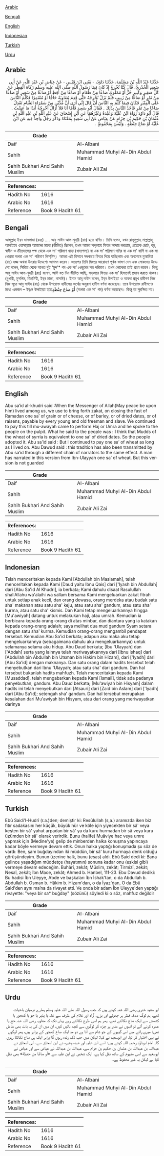 [Arabic](#arabic)

[Bengali](#bengali)

[English](#english)

[Indonesian](#indonesian)

[Turkish](#turkish)

[Urdu](#urdu)

## Arabic


<div dir="rtl" lang="ar" style={{fontSize:'larger',backgroundColor:'#f8f9fa',padding:20}}>
حَدَّثَنَا عَبْدُ اللَّهِ بْنُ مَسْلَمَةَ، حَدَّثَنَا دَاوُدُ، - يَعْنِي ابْنَ قَيْسٍ - عَنْ عِيَاضِ بْنِ عَبْدِ اللَّهِ، عَنْ أَبِي سَعِيدٍ الْخُدْرِيِّ، قَالَ كُنَّا نُخْرِجُ إِذْ كَانَ فِينَا رَسُولُ اللَّهِ صلى الله عليه وسلم زَكَاةَ الْفِطْرِ عَنْ كُلِّ صَغِيرٍ وَكَبِيرٍ حُرٍّ أَوْ مَمْلُوكٍ صَاعًا مِنْ طَعَامٍ أَوْ صَاعًا مِنْ أَقِطٍ أَوْ صَاعًا مِنْ شَعِيرٍ أَوْ صَاعًا مِنْ تَمْرٍ أَوْ صَاعًا مِنْ زَبِيبٍ فَلَمْ نَزَلْ نُخْرِجُهُ حَتَّى قَدِمَ مُعَاوِيَةُ حَاجًّا أَوْ مُعْتَمِرًا فَكَلَّمَ النَّاسَ عَلَى الْمِنْبَرِ فَكَانَ فِيمَا كَلَّمَ بِهِ النَّاسَ أَنْ قَالَ إِنِّي أَرَى أَنَّ مُدَّيْنِ مِنْ سَمْرَاءِ الشَّامِ تَعْدِلُ صَاعًا مِنْ تَمْرٍ فَأَخَذَ النَّاسُ بِذَلِكَ ‏.‏ فَقَالَ أَبُو سَعِيدٍ فَأَمَّا أَنَا فَلاَ أَزَالُ أُخْرِجُهُ أَبَدًا مَا عِشْتُ ‏.‏ قَالَ أَبُو دَاوُدَ رَوَاهُ ابْنُ عُلَيَّةَ وَعَبْدَةُ وَغَيْرُهُمَا عَنِ ابْنِ إِسْحَاقَ عَنْ عَبْدِ اللَّهِ بْنِ عَبْدِ اللَّهِ بْنِ عُثْمَانَ بْنِ حَكِيمِ بْنِ حِزَامٍ عَنْ عِيَاضٍ عَنْ أَبِي سَعِيدٍ بِمَعْنَاهُ وَذَكَرَ رَجُلٌ وَاحِدٌ فِيهِ عَنِ ابْنِ عُلَيَّةَ أَوْ صَاعَ حِنْطَةٍ ‏.‏ وَلَيْسَ بِمَحْفُوظٍ ‏.‏
</div>
<div style={{backgroundColor:'#f8f9fa',padding:20, marginBottom: 10}}><table> <thead> <tr> <th>Grade</th> <th></th> </tr> </thead> <tbody> <tr><td>Daif</td><td>Al-Albani</td></tr><tr><td>Sahih</td><td>Muhammad Muhyi Al-Din Abdul Hamid</td></tr><tr><td>Sahih Bukhari And Sahih Muslim</td><td>Zubair Ali Zai</td></tr></tbody></table><table> <thead> <tr> <th>References:</th> <th></th> </tr> </thead> <tbody><tr><td>Hadith No</td><td>1616</td></tr><tr><td>Arabic No</td><td>1616</td></tr><tr><td>Reference</td><td>Book 9 Hadith 61</td></tr></tbody></table></div>

## Bengali


<div dir="ltr" lang="bn" style={{fontSize:'larger',backgroundColor:'#f8f9fa',padding:20}}>
আব্দুল্লাহ্‌ ইব্‌ন মাসলামা (রহঃ) .... আবু সাঈদ আল-খুদ্‌রী (রাঃ) হতে বর্ণিত। তিনি বলেন, যখন রাসূলুল্লাহ্‌ সাল্লাল্লাহু আলাইহে ওয়াসাল্লাম আমাদের মাঝে (জীবিত) ছিলেন, তখন আমরা সদ্‌কায়ে ফিতর আদায় করতাম, প্রত্যেক ছোট, বড়, স্বাধীন ও ক্রীতদাসের পক্ষ থেকে এক সা’ পরিমাণ খাদ্য (খাদ্যশস্য) বা এক সা’ পরিমাণ পনির বা এক সা’ বার্লি বা এক সা খোরমা অথবা এক সা’ পরিমাণ কিস্‌মিস্‌। আমরা এই হিসাবে সদকায়ে ফিতর দিয়ে যাচ্ছিলাম এবং অবশেষে মুআবিয়া (রাঃ) হজ্জ অথবা উমরার উদ্দেশ্যে আগমন করেন। অতঃপর তিনি মিম্বরে আরোহণ পূর্বক ভাষণ দেন এবং লোকদের উদ্দেশ্যে বলেন, সিরিয়া থেকে আগত দুই ‘মুদ্দ’* গম এক সা’ খেজুরের সম পরিমাণ। তখন লোকেরা তাই গ্রহণ করেন। কিন্তু আবু সাঈদ আল-খুদরী (রাঃ) বলেন, আমি যত দিন জীবিত আছি, সদ্‌কায়ে ফিতর এক সা’ হিসাবেই প্রদান করতে থাকব। (বুখারী, মুসলিম, তিরমিযী, ইব্‌ন মাজা, নাসাঈ)। ইমাম আবূ দাউদ বলেন, ইব্‌ন উলাইয়্যা ও আবদা প্রমুখ রাবীগণ নিজ নিজ সূত্রে আবু সাঈদ (রাঃ) থেকে উপরোক্ত হাদীসের অর্থের অনুরূপ হাদীস বর্ণনা করেছেন। তবে উপরোক্ত রাবীগণের মধ্যে একজন – ইব্‌নে উলাইয়্যা হতেأَوْ صَاعَ حِنْطَةٍ (অথবা এক সা’ গম) বর্ণনা করেছেন। কিন্তু তা সুরক্ষিত নয়।
</div>
<div style={{backgroundColor:'#f8f9fa',padding:20, marginBottom: 10}}><table> <thead> <tr> <th>Grade</th> <th></th> </tr> </thead> <tbody> <tr><td>Daif</td><td>Al-Albani</td></tr><tr><td>Sahih</td><td>Muhammad Muhyi Al-Din Abdul Hamid</td></tr><tr><td>Sahih Bukhari And Sahih Muslim</td><td>Zubair Ali Zai</td></tr></tbody></table><table> <thead> <tr> <th>References:</th> <th></th> </tr> </thead> <tbody><tr><td>Hadith No</td><td>1616</td></tr><tr><td>Arabic No</td><td>1616</td></tr><tr><td>Reference</td><td>Book 9 Hadith 61</td></tr></tbody></table></div>

## English


<div dir="ltr" lang="en" style={{fontSize:'larger',backgroundColor:'#f8f9fa',padding:20}}>
Abu sa’id al-khudri said :When the Messenger of Allah(May peace be upon him) lived among us, we use to bring forth zakat, on closing the fast of Ramadan one sa’ of grain or of cheese, or of barley, or of dried dates, or of raisens, payable by every young and old freeman and slave. We continued to pay this till mu-awayah came to perform Haj or Umra and he spoke to the people on the pulpit. What he said to the people was : I think that Mudds of the wheat of syrria is equivalent to one sa’ of dried dates. So the people adopted it. Abu sa’id said : But I continued to pay one sa’ of wheat as long as I lived on. Abu Dawud said : this tradition has also been transmitted by Abu sa’id through a different chain of narrators to the same effect. A man has narrated in this version from Ibn-Ulayyah one sa’ of wheat. But this version is not guarded
</div>
<div style={{backgroundColor:'#f8f9fa',padding:20, marginBottom: 10}}><table> <thead> <tr> <th>Grade</th> <th></th> </tr> </thead> <tbody> <tr><td>Daif</td><td>Al-Albani</td></tr><tr><td>Sahih</td><td>Muhammad Muhyi Al-Din Abdul Hamid</td></tr><tr><td>Sahih Bukhari And Sahih Muslim</td><td>Zubair Ali Zai</td></tr></tbody></table><table> <thead> <tr> <th>References:</th> <th></th> </tr> </thead> <tbody><tr><td>Hadith No</td><td>1616</td></tr><tr><td>Arabic No</td><td>1616</td></tr><tr><td>Reference</td><td>Book 9 Hadith 61</td></tr></tbody></table></div>

## Indonesian


<div dir="ltr" lang="id" style={{fontSize:'larger',backgroundColor:'#f8f9fa',padding:20}}>
Telah menceritakan kepada Kami [Abdullah bin Maslamah], telah menceritakan kepada Kami [Daud yaitu Ibnu Qais] dari ['Iyash bin Abdullah] dari [Abu Sa'id Al Khudri], ia berkata; Kami dahulu disaat Rasulullah shallAllahu wa'alaihi wa sallam bersama Kami mengeluarkan zakat fitrah untuk setiap anak kecil, dan orang dewasa, orang merdeka atau budak satu sha' makanan atau satu sha' keju, atau satu sha' gandum, atau satu sha' kurma, atau satu sha' kismis. Dan Kami tetap mengeluarkannya hingga [Mu'awiyah] datang untuk melakukan haji, atau umrah. Kemudian ia berbicara kepada orang-orang di atas minbar, dan diantara yang ia katakan kepada orang-orang adalah; saya melihat dua mud gandum Syam setara dengan satu sha' kurma. Kemudian orang-orang mengambil pendapat tersebut. Kemudian Abu Sa'id berkata; adapun aku maka aku tetap mengeluarkannya (sebagaimana dahulu aku mengeluarkannya) untuk selamanya selama aku hidup. Abu Daud berkata; [Ibu 'Ulayyah] dan ['Abdah] serta yang lainnya telah meriwayatkannya dari [Ibnu Ishaq] dari [Abdullah bin Abdullah bin Utsman bin Hakim bin Hizam], dari ['Iyadh] dari [Abu Sa'id] dengan maknanya. Dan satu orang dalam hadits tersebut telah menyebutkan dari Ibnu 'Ulayyah; atau satu sha' dari gandum. Dan hal tersebut bukanlah hadits mahfuzh. Telah menceritakan kepada Kami [Musaddad], telah mengabarkan kepada Kami [Ismail], tidak ada padanya penyebutkan; gandum. Abu Daud berkata; [Mu'awiyah bin Hisyam] dalam hadits ini telah menyebutkan dari [Atsauri] dari [Zaid bin Aslam] dari ['Iyadh] dari [Abu Sa'id]; setengah sha' gandum. Dan hal tersebut merupakan kesalahan dari Mu'awiyah bin Hisyam, atau dari orang yang meriwayatkan darinya
</div>
<div style={{backgroundColor:'#f8f9fa',padding:20, marginBottom: 10}}><table> <thead> <tr> <th>Grade</th> <th></th> </tr> </thead> <tbody> <tr><td>Daif</td><td>Al-Albani</td></tr><tr><td>Sahih</td><td>Muhammad Muhyi Al-Din Abdul Hamid</td></tr><tr><td>Sahih Bukhari And Sahih Muslim</td><td>Zubair Ali Zai</td></tr></tbody></table><table> <thead> <tr> <th>References:</th> <th></th> </tr> </thead> <tbody><tr><td>Hadith No</td><td>1616</td></tr><tr><td>Arabic No</td><td>1616</td></tr><tr><td>Reference</td><td>Book 9 Hadith 61</td></tr></tbody></table></div>

## Turkish


<div dir="ltr" lang="tr" style={{fontSize:'larger',backgroundColor:'#f8f9fa',padding:20}}>
Ebû Saidi'l-Hudrî (r.a.)den; demiştir ki: Resûlullah (s,a.) aramızda iken biz fıtır sadakasını her küçük, büyük hür ve köle için yiyecekten bir sâ' veya keşten bir sâ' yahut arpadan bir sâ' ya da kuru hurmadan bir sâ veya kuru üzümden bir sâ' olarak verirdik. Bunu (halife) Muâviye hac veya umre yapmak için (Medine'ye) gelip de minberden halka konuşma yapıncaya kadar böyle vermeye devam ettik. Onun halka yaptığı konuşmada şu söz de vardı: Ben, şam buğdayından iki müddün, bir sâ' kuru hurmaya denk olduğu görüşündeyim. Bunun üzerine halk, bunu (esas) aldı. Ebû Said dedi ki: Bana gelince yaşadığım müddetçe (hayatımın) sonuna kadar onu (eskisi gibi) vermeye devam edeceğim. Buhârî, zekât; Müslim, zekât; Tirmizî, zekât; Nesaî, zekât; îbn Mace, zekât; Ahmed b. Hanbel, 111-23. Ebu Davud dediki: Bu hadisi İbn Uleyye, Abde ve başkaları İbn İshak'tan, o da Abdullah b. Abdullah b. Osman b. Hâkim b. Hizam'dan, o da İyaz'dan, O da Ebû Said'den aynı ma’na da rivayet etti. Ve onda bir adam İbn Uleyye'den yaptığı rivayette: "veya bir sa* buğday" (sözünü) söyledi ki o söz, mahfuz değildir
</div>
<div style={{backgroundColor:'#f8f9fa',padding:20, marginBottom: 10}}><table> <thead> <tr> <th>Grade</th> <th></th> </tr> </thead> <tbody> <tr><td>Daif</td><td>Al-Albani</td></tr><tr><td>Sahih</td><td>Muhammad Muhyi Al-Din Abdul Hamid</td></tr><tr><td>Sahih Bukhari And Sahih Muslim</td><td>Zubair Ali Zai</td></tr></tbody></table><table> <thead> <tr> <th>References:</th> <th></th> </tr> </thead> <tbody><tr><td>Hadith No</td><td>1616</td></tr><tr><td>Arabic No</td><td>1616</td></tr><tr><td>Reference</td><td>Book 9 Hadith 61</td></tr></tbody></table></div>

## Urdu


<div dir="rtl" lang="ur" style={{fontSize:'larger',backgroundColor:'#f8f9fa',padding:20}}>
ابو سعید خدری رضی اللہ عنہ کہتے ہیں کہ جب رسول اللہ صلی اللہ علیہ وسلم ہمارے درمیان باحیات تھے، ہم لوگ صدقہ فطر ہر چھوٹے اور بڑے، آزاد اور غلام کی طرف سے غلہ یا پنیر یا جو یا کھجور یا کشمش سے ایک صاع نکالتے تھے، پھر ہم اسی طرح نکالتے رہے یہاں تک کہ معاویہ رضی اللہ عنہ حج یا عمرہ کرنے آئے تو انہوں نے منبر پر چڑھ کر لوگوں سے کچھ باتیں کیں، ان میں ان کی یہ بات بھی شامل تھی: میری رائے میں اس گیہوں کے جو شام سے آتا ہے دو مد ایک صاع کھجور کے برابر ہیں، پھر لوگوں نے یہی اختیار کر لیا، اور ابوسعید نے کہا: لیکن میں جب تک زندہ رہوں گا برابر ایک ہی صاع نکالتا رہوں گا۔ امام ابوداؤد رحمہ اللہ کہتے ہیں: اسے ابن علیہ اور عبدہ وغیرہ نے ابن اسحاق سے، ابی اسحاق نے عبداللہ بن عبداللہ بن عثمان بن حکیم بن حزام سے، عبداللہ بن عبداللہ نے عیاض سے اور عیاض نے ابوسعید سے اسی مفہوم کے ساتھ نقل کیا ہے، ایک شخص نے ابن علیہ سے «أو صاعًا من حنطة» بھی نقل کیا ہے لیکن یہ غیر محفوظ ہے۔
</div>
<div style={{backgroundColor:'#f8f9fa',padding:20, marginBottom: 10}}><table> <thead> <tr> <th>Grade</th> <th></th> </tr> </thead> <tbody> <tr><td>Daif</td><td>Al-Albani</td></tr><tr><td>Sahih</td><td>Muhammad Muhyi Al-Din Abdul Hamid</td></tr><tr><td>Sahih Bukhari And Sahih Muslim</td><td>Zubair Ali Zai</td></tr></tbody></table><table> <thead> <tr> <th>References:</th> <th></th> </tr> </thead> <tbody><tr><td>Hadith No</td><td>1616</td></tr><tr><td>Arabic No</td><td>1616</td></tr><tr><td>Reference</td><td>Book 9 Hadith 61</td></tr></tbody></table></div>
